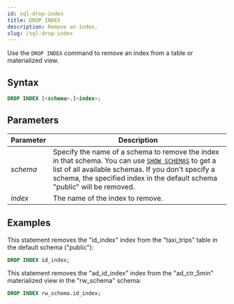 ```yaml
---
id: sql-drop-index
title: DROP INDEX
description: Remove an index.
slug: /sql-drop-index
---
```


Use the `DROP INDEX` command to remove an index from a table or materialized view.

## Syntax

```sql
DROP INDEX [<schema>.]<index>;
```


## Parameters

|Parameter                  | Description           |
|---------------------------|-----------------------|
|*schema*                   |Specify the name of a schema to remove the index in that schema. You can use [`SHOW SCHEMAS`](sql-show-schemas.md) to get a list of all available schemas. If you don't specify a schema, the specified index in the default schema "public" will be removed.|
|*index*                    |The name of the index to remove.|



## Examples

This statement removes the "id_index" index from the "taxi_trips" table in the default schema ("public"):

```sql
DROP INDEX id_index;
```

This statement removes the "ad_id_index" index from the "ad_ctr_5min" materialized view in the "rw_schema" schema:

```sql
DROP INDEX rw_schema.id_index;
```

